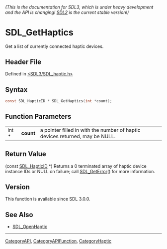 ###### (This is the documentation for SDL3, which is under heavy development and the API is changing! [SDL2](https://wiki.libsdl.org/SDL2/) is the current stable version!)
# SDL_GetHaptics

Get a list of currently connected haptic devices.

## Header File

Defined in [<SDL3/SDL_haptic.h>](https://github.com/libsdl-org/SDL/blob/main/include/SDL3/SDL_haptic.h)

## Syntax

```c
const SDL_HapticID * SDL_GetHaptics(int *count);
```

## Function Parameters

|       |           |                                                                              |
| ----- | --------- | ---------------------------------------------------------------------------- |
| int * | **count** | a pointer filled in with the number of haptic devices returned, may be NULL. |

## Return Value

(const [SDL_HapticID](SDL_HapticID) *) Returns a 0 terminated array of
haptic device instance IDs or NULL on failure; call
[SDL_GetError](SDL_GetError)() for more information.

## Version

This function is available since SDL 3.0.0.

## See Also

- [SDL_OpenHaptic](SDL_OpenHaptic)

----
[CategoryAPI](CategoryAPI), [CategoryAPIFunction](CategoryAPIFunction), [CategoryHaptic](CategoryHaptic)

